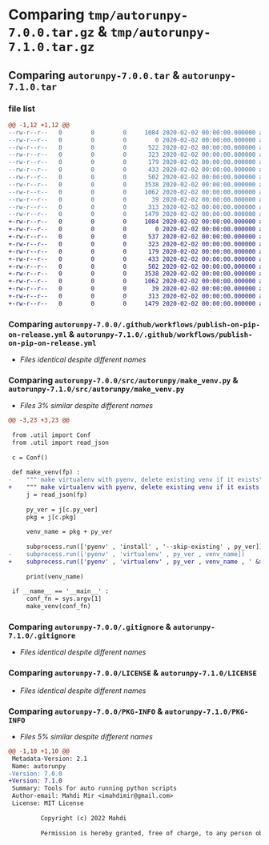 # Comparing `tmp/autorunpy-7.0.0.tar.gz` & `tmp/autorunpy-7.1.0.tar.gz`

## Comparing `autorunpy-7.0.0.tar` & `autorunpy-7.1.0.tar`

### file list

```diff
@@ -1,12 +1,12 @@
--rw-r--r--   0        0        0     1084 2020-02-02 00:00:00.000000 autorunpy-7.0.0/.github/workflows/publish-on-pip-on-release.yml
--rw-r--r--   0        0        0        0 2020-02-02 00:00:00.000000 autorunpy-7.0.0/src/autorunpy/__init__.py
--rw-r--r--   0        0        0      522 2020-02-02 00:00:00.000000 autorunpy-7.0.0/src/autorunpy/make_venv.py
--rw-r--r--   0        0        0      323 2020-02-02 00:00:00.000000 autorunpy-7.0.0/src/autorunpy/ret_module_2_run.py
--rw-r--r--   0        0        0      179 2020-02-02 00:00:00.000000 autorunpy-7.0.0/src/autorunpy/ret_pkg_name.py
--rw-r--r--   0        0        0      433 2020-02-02 00:00:00.000000 autorunpy-7.0.0/src/autorunpy/rm_venv.py
--rw-r--r--   0        0        0      502 2020-02-02 00:00:00.000000 autorunpy-7.0.0/src/autorunpy/util.py
--rw-r--r--   0        0        0     3538 2020-02-02 00:00:00.000000 autorunpy-7.0.0/.gitignore
--rw-r--r--   0        0        0     1062 2020-02-02 00:00:00.000000 autorunpy-7.0.0/LICENSE
--rw-r--r--   0        0        0       39 2020-02-02 00:00:00.000000 autorunpy-7.0.0/README.md
--rw-r--r--   0        0        0      313 2020-02-02 00:00:00.000000 autorunpy-7.0.0/pyproject.toml
--rw-r--r--   0        0        0     1479 2020-02-02 00:00:00.000000 autorunpy-7.0.0/PKG-INFO
+-rw-r--r--   0        0        0     1084 2020-02-02 00:00:00.000000 autorunpy-7.1.0/.github/workflows/publish-on-pip-on-release.yml
+-rw-r--r--   0        0        0        0 2020-02-02 00:00:00.000000 autorunpy-7.1.0/src/autorunpy/__init__.py
+-rw-r--r--   0        0        0      537 2020-02-02 00:00:00.000000 autorunpy-7.1.0/src/autorunpy/make_venv.py
+-rw-r--r--   0        0        0      323 2020-02-02 00:00:00.000000 autorunpy-7.1.0/src/autorunpy/ret_module_2_run.py
+-rw-r--r--   0        0        0      179 2020-02-02 00:00:00.000000 autorunpy-7.1.0/src/autorunpy/ret_pkg_name.py
+-rw-r--r--   0        0        0      433 2020-02-02 00:00:00.000000 autorunpy-7.1.0/src/autorunpy/rm_venv.py
+-rw-r--r--   0        0        0      502 2020-02-02 00:00:00.000000 autorunpy-7.1.0/src/autorunpy/util.py
+-rw-r--r--   0        0        0     3538 2020-02-02 00:00:00.000000 autorunpy-7.1.0/.gitignore
+-rw-r--r--   0        0        0     1062 2020-02-02 00:00:00.000000 autorunpy-7.1.0/LICENSE
+-rw-r--r--   0        0        0       39 2020-02-02 00:00:00.000000 autorunpy-7.1.0/README.md
+-rw-r--r--   0        0        0      313 2020-02-02 00:00:00.000000 autorunpy-7.1.0/pyproject.toml
+-rw-r--r--   0        0        0     1479 2020-02-02 00:00:00.000000 autorunpy-7.1.0/PKG-INFO
```

### Comparing `autorunpy-7.0.0/.github/workflows/publish-on-pip-on-release.yml` & `autorunpy-7.1.0/.github/workflows/publish-on-pip-on-release.yml`

 * *Files identical despite different names*

### Comparing `autorunpy-7.0.0/src/autorunpy/make_venv.py` & `autorunpy-7.1.0/src/autorunpy/make_venv.py`

 * *Files 3% similar despite different names*

```diff
@@ -3,23 +3,23 @@
 
 from .util import Conf
 from .util import read_json
 
 c = Conf()
 
 def make_venv(fp) :
-    """ make virtualenv with pyenv, delete existing venv if it exists"""
+    """ make virtualenv with pyenv, delete existing venv if it exists """
     j = read_json(fp)
 
     py_ver = j[c.py_ver]
     pkg = j[c.pkg]
 
     venv_name = pkg + py_ver
 
     subprocess.run(['pyenv' , 'install' , '--skip-existing' , py_ver])
-    subprocess.run(['pyenv' , 'virtualenv' , py_ver , venv_name])
+    subprocess.run(['pyenv' , 'virtualenv' , py_ver , venv_name , ' &> n.out'])
 
     print(venv_name)
 
 if __name__ == '__main__' :
     conf_fn = sys.argv[1]
     make_venv(conf_fn)
```

### Comparing `autorunpy-7.0.0/.gitignore` & `autorunpy-7.1.0/.gitignore`

 * *Files identical despite different names*

### Comparing `autorunpy-7.0.0/LICENSE` & `autorunpy-7.1.0/LICENSE`

 * *Files identical despite different names*

### Comparing `autorunpy-7.0.0/PKG-INFO` & `autorunpy-7.1.0/PKG-INFO`

 * *Files 5% similar despite different names*

```diff
@@ -1,10 +1,10 @@
 Metadata-Version: 2.1
 Name: autorunpy
-Version: 7.0.0
+Version: 7.1.0
 Summary: Tools for auto running python scripts
 Author-email: Mahdi Mir <imahdimir@gmail.com>
 License: MIT License
         
         Copyright (c) 2022 Mahdi
         
         Permission is hereby granted, free of charge, to any person obtaining a copy
```

